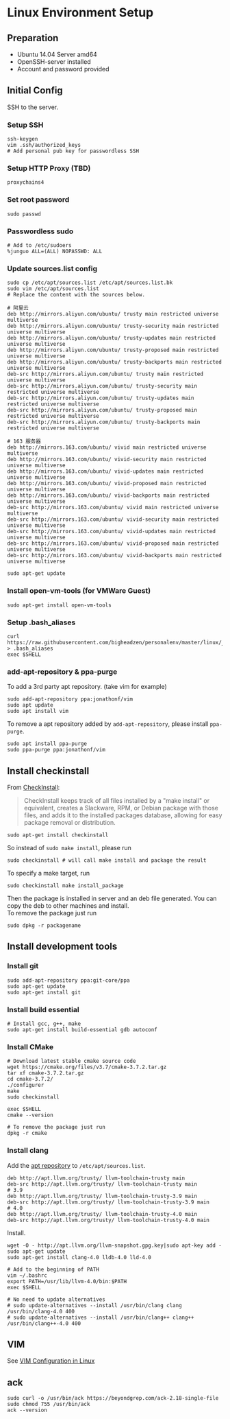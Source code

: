 # Linux Environment Setup

## Preparation

* Ubuntu 14.04 Server amd64
* OpenSSH-server installed
* Account and password provided

## Initial Config

SSH to the server.

### Setup SSH

    ssh-keygen
    vim .ssh/authorized_keys
    # Add personal pub key for passwordless SSH

### Setup HTTP Proxy (TBD)

    proxychains4

### Set root password

    sudo passwd

### Passwordless sudo

    # Add to /etc/sudoers
    %junguo ALL=(ALL) NOPASSWD: ALL


### Update sources.list config

    sudo cp /etc/apt/sources.list /etc/apt/sources.list.bk
    sudo vim /etc/apt/sources.list
    # Replace the content with the sources below.
    
    # 阿里云
    deb http://mirrors.aliyun.com/ubuntu/ trusty main restricted universe multiverse
    deb http://mirrors.aliyun.com/ubuntu/ trusty-security main restricted universe multiverse
    deb http://mirrors.aliyun.com/ubuntu/ trusty-updates main restricted universe multiverse
    deb http://mirrors.aliyun.com/ubuntu/ trusty-proposed main restricted universe multiverse
    deb http://mirrors.aliyun.com/ubuntu/ trusty-backports main restricted universe multiverse
    deb-src http://mirrors.aliyun.com/ubuntu/ trusty main restricted universe multiverse
    deb-src http://mirrors.aliyun.com/ubuntu/ trusty-security main restricted universe multiverse
    deb-src http://mirrors.aliyun.com/ubuntu/ trusty-updates main restricted universe multiverse
    deb-src http://mirrors.aliyun.com/ubuntu/ trusty-proposed main restricted universe multiverse
    deb-src http://mirrors.aliyun.com/ubuntu/ trusty-backports main restricted universe multiverse
    
    # 163 服务器
    deb http://mirrors.163.com/ubuntu/ vivid main restricted universe multiverse
    deb http://mirrors.163.com/ubuntu/ vivid-security main restricted universe multiverse
    deb http://mirrors.163.com/ubuntu/ vivid-updates main restricted universe multiverse
    deb http://mirrors.163.com/ubuntu/ vivid-proposed main restricted universe multiverse
    deb http://mirrors.163.com/ubuntu/ vivid-backports main restricted universe multiverse
    deb-src http://mirrors.163.com/ubuntu/ vivid main restricted universe multiverse
    deb-src http://mirrors.163.com/ubuntu/ vivid-security main restricted universe multiverse
    deb-src http://mirrors.163.com/ubuntu/ vivid-updates main restricted universe multiverse
    deb-src http://mirrors.163.com/ubuntu/ vivid-proposed main restricted universe multiverse
    deb-src http://mirrors.163.com/ubuntu/ vivid-backports main restricted universe multiverse
    
    sudo apt-get update

### Install open-vm-tools (for VMWare Guest)

    sudo apt-get install open-vm-tools
    
### Setup .bash_aliases

    curl https://raw.githubusercontent.com/bigheadzen/personalenv/master/linux/_bash_aliases > .bash_aliases
    exec $SHELL

### add-apt-repository & ppa-purge

To add a 3rd party apt repository. (take vim for example)

    sudo add-apt-repository ppa:jonathonf/vim
    sudo apt update
    sudo apt install vim

To remove a apt repository added by `add-apt-repository`, please install `ppa-purge`.  

    sudo apt install ppa-purge
    sudo ppa-purge ppa:jonathonf/vim

## Install checkinstall

From [CheckInstall](https://help.ubuntu.com/community/CheckInstall):  

>CheckInstall keeps track of all files installed by a "make install" or equivalent, creates a Slackware, RPM, or Debian package with those files, and adds it to the installed packages database, allowing for easy package removal or distribution.

    sudo apt-get install checkinstall

So instead of `sudo make install`, please run  

    sudo checkinstall # will call make install and package the result

To specify a make target, run  

    sudo checkinstall make install_package

Then the package is installed in server and an deb file generated. You can copy the deb to other machines and install.  
To remove the package just run  

    sudo dpkg -r packagename

## Install development tools

### Install git

    sudo add-apt-repository ppa:git-core/ppa
    sudo apt-get update
    sudo apt-get install git

### Install build essential

    # Install gcc, g++, make
    sudo apt-get install build-essential gdb autoconf

### Install CMake

    # Download latest stable cmake source code
    wget https://cmake.org/files/v3.7/cmake-3.7.2.tar.gz
    tar xf cmake-3.7.2.tar.gz
    cd cmake-3.7.2/
    ./configurer
    make
    sudo checkinstall
    
    exec $SHELL
    cmake --version
    
    # To remove the package just run 
    dpkg -r cmake

### Install clang

Add the [apt repository](http://apt.llvm.org/) to  `/etc/apt/sources.list`.

    deb http://apt.llvm.org/trusty/ llvm-toolchain-trusty main
    deb-src http://apt.llvm.org/trusty/ llvm-toolchain-trusty main
    # 3.9 
    deb http://apt.llvm.org/trusty/ llvm-toolchain-trusty-3.9 main
    deb-src http://apt.llvm.org/trusty/ llvm-toolchain-trusty-3.9 main
    # 4.0 
    deb http://apt.llvm.org/trusty/ llvm-toolchain-trusty-4.0 main
    deb-src http://apt.llvm.org/trusty/ llvm-toolchain-trusty-4.0 main

Install.

    wget -O - http://apt.llvm.org/llvm-snapshot.gpg.key|sudo apt-key add -
    sudo apt-get update
    sudo apt-get install clang-4.0 lldb-4.0 lld-4.0
    
    # Add to the beginning of PATH
    vim ~/.bashrc
    export PATH=/usr/lib/llvm-4.0/bin:$PATH
    exec $SHELL
    
    # No need to update alternatives
    # sudo update-alternatives --install /usr/bin/clang clang /usr/bin/clang-4.0 400
    # sudo update-alternatives --install /usr/bin/clang++ clang++ /usr/bin/clang++-4.0 400
    

## VIM

See [VIM Configuration in Linux](https://gist.github.com/bigheadzen/6471593c046cb74077a6263972d7d77c)

## ack

    sudo curl -o /usr/bin/ack https://beyondgrep.com/ack-2.18-single-file
    sudo chmod 755 /usr/bin/ack
    ack --version

